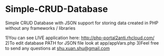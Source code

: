 Simple-CRUD-Database
====================

Simple CRUD Database with JSON support for storing data created in PHP without any frameworks / libraries

1)You can see LIVE application here: http://php-portal2anti.rhcloud.com/
2)To edit database PATH for JSON file look at app/appVars.php
3)Feel free to send any questions at shu.xuan.shu@gmail.com
